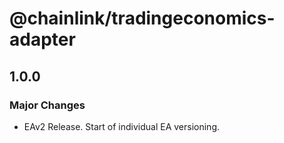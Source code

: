 # @chainlink/tradingeconomics-adapter

## 1.0.0

### Major Changes

- EAv2 Release. Start of individual EA versioning.
